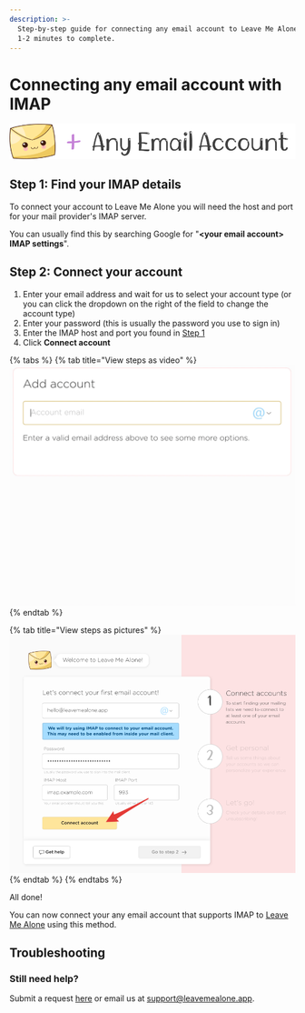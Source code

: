 ```yaml
---
description: >-
  Step-by-step guide for connecting any email account to Leave Me Alone. Takes
  1-2 minutes to complete.
---
```


# Connecting any email account with IMAP

![](../.gitbook/assets/lma+anything.png)

## Step 1: Find your IMAP details

To connect your account to Leave Me Alone you will need the host and port for your mail provider's IMAP server.

You can usually find this by searching Google for "**&lt;your email account&gt; IMAP settings**".

## Step 2: Connect your account

1. Enter your email address and wait for us to select your account type \(or you can click the dropdown on the right of the field to change the account type\)
2. Enter your password \(this is usually the password you use to sign in\)
3. Enter the IMAP host and port you found in [Step 1](connecting-other-imap.md#step-1-find-your-imap-details)
4. Click **Connect account**

{% tabs %}
{% tab title="View steps as video" %}
![](../.gitbook/assets/1-connect.gif)
{% endtab %}

{% tab title="View steps as pictures" %}
![Enter your email, password, IMAP host &amp; port from Step 1 and click Connect account](../.gitbook/assets/imap-other.png)
{% endtab %}
{% endtabs %}

All done!

You can now connect your any email account that supports IMAP to [Leave Me Alone](https://leavemealone.app/) using this method.

## Troubleshooting

### Still need help?

Submit a request [here](https://leavemealone.app/feedback) or email us at [support@leavemealone.app](mailto:support@leavemealone.app).

